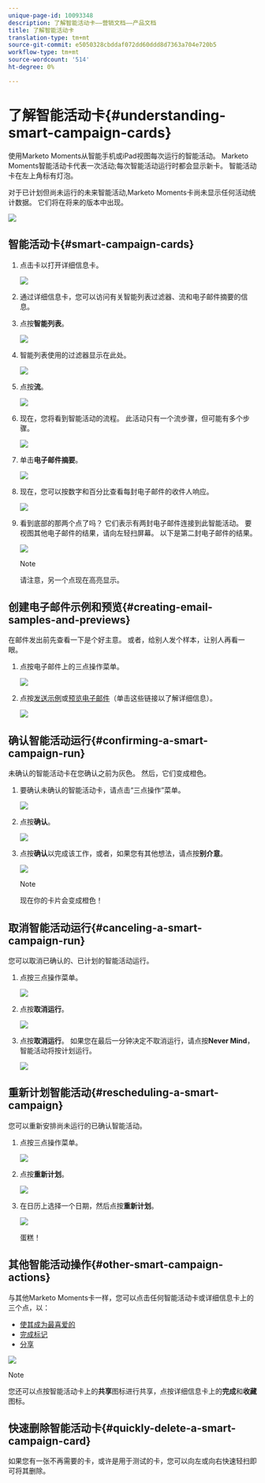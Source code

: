 ```yaml
---
unique-page-id: 10093348
description: 了解智能活动卡——营销文档——产品文档
title: 了解智能活动卡
translation-type: tm+mt
source-git-commit: e5050328cbddaf072dd60ddd8d7363a704e720b5
workflow-type: tm+mt
source-wordcount: '514'
ht-degree: 0%

---
```



# 了解智能活动卡{#understanding-smart-campaign-cards}

使用Marketo Moments从智能手机或iPad视图每次运行的智能活动。 Marketo Moments智能活动卡代表一次活动;每次智能活动运行时都会显示新卡。 智能活动卡在左上角标有灯泡。

对于已计划但尚未运行的未来智能活动,Marketo Moments卡尚未显示任何活动统计数据。 它们将在将来的版本中出现。

![](assets/image2015-9-23-10-3a1-3a5.png)

## 智能活动卡{#smart-campaign-cards}

1. 点击卡以打开详细信息卡。

   ![](assets/image2015-9-21-11-3a7-3a52.png)

1. 通过详细信息卡，您可以访问有关智能列表过滤器、流和电子邮件摘要的信息。

1. 点按&#x200B;**智能列表**。

   ![](assets/image2015-9-21-13-3a31-3a49.png)

1. 智能列表使用的过滤器显示在此处。

   ![](assets/image2015-9-21-13-3a35-3a29.png)

1. 点按&#x200B;**流**。

   ![](assets/image2015-9-21-13-3a37-3a20.png)

1. 现在，您将看到智能活动的流程。 此活动只有一个流步骤，但可能有多个步骤。

   ![](assets/image2015-9-22-15-3a8-3a12.png)

1. 单击&#x200B;**电子邮件摘要**。

   ![](assets/image2015-9-21-13-3a51-3a7.png)

1. 现在，您可以按数字和百分比查看每封电子邮件的收件人响应。

   ![](assets/image2015-9-21-13-3a59-3a29.png)

1. 看到底部的那两个点了吗？ 它们表示有两封电子邮件连接到此智能活动。 要视图其他电子邮件的结果，请向左轻扫屏幕。 以下是第二封电子邮件的结果。

   ![](assets/image2015-9-21-14-3a4-3a51.png)

   >[!NOTE]
   >
   >请注意，另一个点现在高亮显示。

## 创建电子邮件示例和预览{#creating-email-samples-and-previews}

在邮件发出前先查看一下是个好主意。 或者，给别人发个样本，让别人再看一眼。

1. 点按电子邮件上的三点操作菜单。

   ![](assets/image2015-9-22-14-3a54-3a12.png)

1. 点按[发送示例](/help/marketo/product-docs/core-marketo-concepts/mobile-apps/marketo-moments/working-with-moments/sending-a-sample.md)或[预览电子邮件](/help/marketo/product-docs/core-marketo-concepts/mobile-apps/marketo-moments/working-with-moments/previewing-an-email.md)（单击这些链接以了解详细信息）。

   ![](assets/image2015-9-22-14-3a52-3a11.png)

## 确认智能活动运行{#confirming-a-smart-campaign-run}

未确认的智能活动卡在您确认之前为灰色。 然后，它们变成橙色。

1. 要确认未确认的智能活动卡，请点击“三点操作”菜单。

   ![](assets/image2015-9-23-10-3a43-3a23.png)

1. 点按&#x200B;**确认**。

   ![](assets/image2015-9-23-10-3a45-3a51.png)

1. 点按&#x200B;**确认**&#x200B;以完成该工作，或者，如果您有其他想法，请点按&#x200B;**别介意**。

   ![](assets/image2015-9-23-10-3a47-3a28.png)

   >[!NOTE]
   >
   >现在你的卡片会变成橙色！

## 取消智能活动运行{#canceling-a-smart-campaign-run}

您可以取消已确认的、已计划的智能活动运行。

1. 点按三点操作菜单。

   ![](assets/image2015-9-22-14-3a34-3a14.png)

1. 点按&#x200B;**取消运行**。

   ![](assets/image2015-9-22-14-3a35-3a33.png)

1. 点按&#x200B;**取消运行**。 如果您在最后一分钟决定不取消运行，请点按&#x200B;**Never Mind**，智能活动将按计划运行。

   ![](assets/image2015-9-22-14-3a41-3a26.png)

## 重新计划智能活动{#rescheduling-a-smart-campaign}

您可以重新安排尚未运行的已确认智能活动。

1. 点按三点操作菜单。

   ![](assets/image2015-9-22-14-3a11-3a25.png)

1. 点按&#x200B;**重新计划**。

   ![](assets/image2015-9-22-14-3a13-3a25.png)

1. 在日历上选择一个日期，然后点按&#x200B;**重新计划**。

   ![](assets/image2015-9-22-14-3a16-3a56.png)

   蛋糕！

## 其他智能活动操作{#other-smart-campaign-actions}

与其他Marketo Moments卡一样，您可以点击任何智能活动卡或详细信息卡上的三个点，以：

* [使其成为最喜爱的](/help/marketo/product-docs/core-marketo-concepts/mobile-apps/marketo-moments/working-with-moments/creating-a-favorite.md)
* [完成标记](/help/marketo/product-docs/core-marketo-concepts/mobile-apps/marketo-moments/working-with-moments/marking-it-done.md)
* [分享](/help/marketo/product-docs/core-marketo-concepts/mobile-apps/marketo-moments/working-with-moments/sharing-a-moment.md)

![](assets/image2015-9-21-14-3a38-3a19.png)

>[!NOTE]
>
>您还可以点按智能活动卡上的&#x200B;**共享**&#x200B;图标进行共享，点按详细信息卡上的&#x200B;**完成**&#x200B;和&#x200B;**收藏**&#x200B;图标。

## 快速删除智能活动卡{#quickly-delete-a-smart-campaign-card}

如果您有一张不再需要的卡，或许是用于测试的卡，您可以向左或向右快速轻扫即可将其删除。
